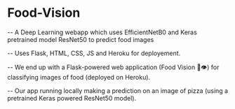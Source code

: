 # Food-Vision
-- A Deep Learning webapp which uses EfficientNetB0 and Keras pretrained model ResNet50 to predict food images 

-- Uses Flask, HTML, CSS, JS and Heroku for deployement.

-- We end up with a Flask-powered web application (Food Vision 🍔👁) for classifying images of food (deployed on Heroku).

-- Our app running locally making a prediction on an image of pizza (using a pretrained Keras powered ResNet50 model).
